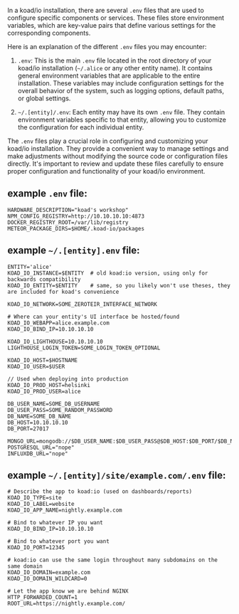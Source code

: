 In a koad/io installation, there are several `.env` files that are used to configure specific components or services. These files store environment variables, which are key-value pairs that define various settings for the corresponding components.

Here is an explanation of the different `.env` files you may encounter:

1. `.env`: This is the main `.env` file located in the root directory of your koad/io installation (`~/.alice` or any other entity name). It contains general environment variables that are applicable to the entire installation. These variables may include configuration settings for the overall behavior of the system, such as logging options, default paths, or global settings.

2. `~/.[entity]/.env`: Each entity may have its own `.env` file.  They contain environment variables specific to that entity, allowing you to customize the configuration for each individual entity.


The `.env` files play a crucial role in configuring and customizing your koad/io installation. They provide a convenient way to manage settings and make adjustments without modifying the source code or configuration files directly. It's important to review and update these files carefully to ensure proper configuration and functionality of your koad/io environment.


## example `.env` file:

```
HARDWARE_DESCRIPTION="koad's workshop"
NPM_CONFIG_REGISTRY=http://10.10.10.10:4873
DOCKER_REGISTRY_ROOT=/var/lib/registry
METEOR_PACKAGE_DIRS=$HOME/.koad-io/packages 
```


## example `~/.[entity].env` file:

```
ENTITY='alice'
KOAD_IO_INSTANCE=$ENTITY  # old koad:io version, using only for backwards compatibility
KOAD_IO_ENTITY=$ENTITY 	  # same, so you likely won't use theses, they are included for koad's convenience

KOAD_IO_NETWORK=SOME_ZEROTEIR_INTERFACE_NETWORK

# Where can your entity's UI interface be hosted/found
KOAD_IO_WEBAPP=alice.example.com
KOAD_IO_BIND_IP=10.10.10.10

KOAD_IO_LIGHTHOUSE=10.10.10.10
LIGHTHOUSE_LOGIN_TOKEN=SOME_LOGIN_TOKEN_OPTIONAL

KOAD_IO_HOST=$HOSTNAME
KOAD_IO_USER=$USER

// Used when deploying into production
KOAD_IO_PROD_HOST=helsinki
KOAD_IO_PROD_USER=alice

DB_USER_NAME=SOME_DB_USERNAME
DB_USER_PASS=SOME_RANDOM_PASSWORD
DB_NAME=SOME_DB_NAME
DB_HOST=10.10.10.10
DB_PORT=27017

MONGO_URL=mongodb://$DB_USER_NAME:$DB_USER_PASS@$DB_HOST:$DB_PORT/$DB_NAME
POSTGRESQL_URL="nope"
INFLUXDB_URL="nope"

```



## example `~/.[entity]/site/example.com/.env` file:

```
# Describe the app to koad:io (used on dashboards/reports)
KOAD_IO_TYPE=site
KOAD_IO_LABEL=website
KOAD_IO_APP_NAME=nightly.example.com

# Bind to whatever IP you want
KOAD_IO_BIND_IP=10.10.10.10

# Bind to whatever port you want
KOAD_IO_PORT=12345

# koad:io can use the same login throughout many subdomains on the same domain
KOAD_IO_DOMAIN=example.com
KOAD_IO_DOMAIN_WILDCARD=0

# Let the app know we are behind NGINX
HTTP_FORWARDED_COUNT=1
ROOT_URL=https://nightly.example.com/

```

